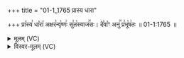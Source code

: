 +++
title = "01-1_1765 प्रास्य धारा"

+++
प्रा꣢स्य꣣ धा꣡रा꣢ अक्षर꣣न्वृ꣡ष्णः꣢ सु꣣त꣡स्याज꣢꣯सः। दे꣣वा꣡ꣳ अनु꣢꣯ प्र꣣भू꣡ष꣢तः ॥ 01-1:1765 ॥

<details><summary>मूलम् (VC)</summary>

प्रा꣢स्य꣣ धा꣡रा꣢ अक्षर꣣न्वृ꣡ष्णः꣢ सु꣣त꣡स्यौज꣢꣯सः । दे꣣वा꣡ꣳ अनु꣢꣯ प्र꣣भू꣡ष꣢तः ॥१७६५॥
</details>

<details><summary>विस्वर-मूलम् (VC)</summary>

प्रास्य धारा अक्षरन्वृष्णः सुतस्यौजसः । देवाꣳ अनु प्रभूषतः ॥१७६५॥
</details>